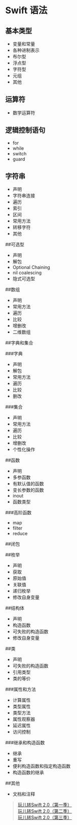 # Swift 语法

## 基本类型

- 变量和常量
- 各种进制表示
- 布尔型
- 浮点型
- 字符型
- 元组
- 其他

## 运算符

- 数学运算符

## 逻辑控制语句

- for
- while
- switch
- guard

## 字符串

- 声明
- 字符串连接
- 遍历
- 索引
- 区间
- 常用方法
- 转移字符
- 其他

##可选型

- 声明
- 解包
- Optional Chaining
- nil coalescing
- 隐式可选型

##数组

- 声明
- 常用方法
- 遍历
- 比较
- 增删改
- 二维数组

##字典和集合

###字典

- 声明
- 解包
- 常用方法
- 遍历
- 比较
- 删改

###集合

- 声明
- 常用方法
- 遍历
- 比较
- 增删改
- 个性化操作

##函数

- 声明
- 多参函数
- 有默认值的函数
- 变长参数的函数
- inout
- 函数类型

###高阶函数

- map
- filter
- reduce

##闭包

##枚举

- 声明
- 获取
- 原始值
- 关联值
- 递归枚举
- 修改自身变量

##结构体

- 声明
- 构造函数
- 可失败的构造函数
- 修改自身变量

##类

- 声明
- 可失败的构造函数
- 引用类型
- 类的等价

###属性和方法

- 计算属性
- 类型属性
- 类型方法
- 属性观察器
- 延迟属性
- 访问控制

###继承和构造函数

- 继承
- 重写
- 便利构造函数和指定构造函数
- 构造函数的继承

##其他

- 文档和注释



>[玩儿转Swift 2.0（第一季）](http://www.imooc.com/learn/635)  
>[玩儿转Swift 2.0（第二季）](http://www.imooc.com/learn/642)  
>[玩儿转Swift 2.0（第三季）](http://www.imooc.com/learn/663)  
